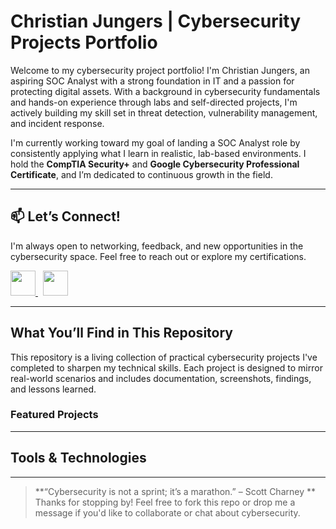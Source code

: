 # Christian Jungers | Cybersecurity Projects Portfolio

Welcome to my cybersecurity project portfolio! I'm Christian Jungers, an aspiring SOC Analyst with a strong foundation in IT and a passion for protecting digital assets. With a background in cybersecurity fundamentals and hands-on experience through labs and self-directed projects, I'm actively building my skill set in threat detection, vulnerability management, and incident response.

I'm currently working toward my goal of landing a SOC Analyst role by consistently applying what I learn in realistic, lab-based environments. I hold the **CompTIA Security+** and **Google Cybersecurity Professional Certificate**, and I’m dedicated to continuous growth in the field.

---

## 📫 Let’s Connect!

I'm always open to networking, feedback, and new opportunities in the cybersecurity space. Feel free to reach out or explore my certifications.

<a href=https://www.linkedin.com/in/christian-jungers/ target="_blank">
  <img src="https://img.shields.io/badge/LinkedIn-blue?logo=linkedin&logoColor=white" style="height:40px;" />
</a>
&nbsp;
<a href=https://www.credly.com/users/christian-jungers target="_blank">
  <img src="https://img.shields.io/badge/Credly-orange?logo=acclaim&logoColor=white" style="height:40px;" />
</a>

---

## What You’ll Find in This Repository

This repository is a living collection of practical cybersecurity projects I've completed to sharpen my technical skills. Each project is designed to mirror real-world scenarios and includes documentation, screenshots, findings, and lessons learned.

### Featured Projects

---

## Tools & Technologies


---


> **“Cybersecurity is not a sprint; it’s a marathon.” – Scott Charney **  
Thanks for stopping by! Feel free to fork this repo or drop me a message if you'd like to collaborate or chat about cybersecurity.
